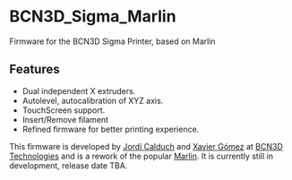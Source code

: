 # BCN3D_Sigma_Marlin
Firmware for the BCN3D Sigma Printer, based on Marlin

Features
--------------

- Dual independent X extruders.
- Autolevel, autocalibration of XYZ axis.
- TouchScreen support.
- Insert/Remove filament
- Refined firmware for better printing experience.

This firmware is developed by [Jordi Calduch][1] and [Xavier Gómez][2] at [BCN3D Technologies][3] and is a rework of the popular [Marlin][4]. 
It is currently still in development, release date TBA.

[1]:https://github.com/dryrain
[2]:https://github.com/xawox
[3]:http://www.bcn3dtechnologies.com/
[4]:https://github.com/MarlinFirmware/Marlin
